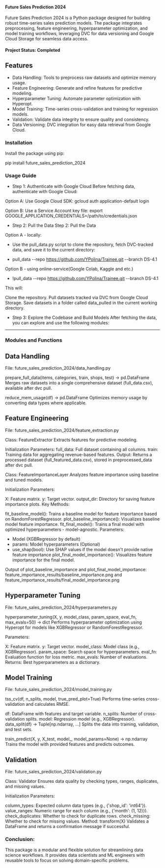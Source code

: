 #### Future Sales Prediction 2024

Future Sales Prediction 2024 is a Python package designed for building robust time-series sales prediction models. The package integrates preprocessing, feature engineering, hyperparameter optimization, and model training workflows, leveraging DVC for data versioning and Google Cloud Storage for seamless data access.



#### Project Status: Completed

## Features

* Data Handling: Tools to preprocess raw datasets and optimize memory usage.
* Feature Engineering: Generate and refine features for predictive modeling.
* Hyperparameter Tuning: Automate parameter optimization with Hyperopt.
* Model Training: Time-series cross-validation and training for regression models.
* Validation: Validate data integrity to ensure quality and consistency.
* Data Versioning: DVC integration for easy data retrieval from Google Cloud.

### Installation
Install the package using pip:

pip install future_sales_prediction_2024

### Usage Guide
* Step 1: Authenticate with Google Cloud
Before fetching data, authenticate with Google Cloud:

Option A: Use Google Cloud SDK: gcloud auth application-default login

Option B: Use a Service Account key file: export GOOGLE_APPLICATION_CREDENTIALS=/path/to/credentials.json

* Step 2: Pull the Data
Step 2: Pull the Data

Option A - locally:
- Use the pull_data.py script to clone the repository, fetch DVC-tracked data, and save it to the current directory:

* pull_data --repo https://github.com/YPolina/Trainee.git --branch DS-4.1

Option B - using online-service(Google Colab, Kaggle and etc.)
* !pull_data --repo https://github.com/YPolina/Trainee.git --branch DS-4.1

This will:

Clone the repository.
Pull datasets tracked via DVC from Google Cloud Storage.
Save datasets in a folder called data_pulled in the current working directory.

* Step 3: Explore the Codebase and Build Models
After fetching the data, you can explore and use the following modules:

____________________________________________
### Modules and Functions
## Data Handling
File: future_sales_prediction_2024/data_handling.py

prepare_full_data(items, categories, train, shops, test) -> pd.DataFrame
Merges raw datasets into a single comprehensive dataset (full_data.csv), available after dvc pull.

reduce_mem_usage(df) -> pd.DataFrame
Optimizes memory usage by converting data types where applicable.

## Feature Engineering
File: future_sales_prediction_2024/feature_extraction.py

Class: FeatureExtractor
Extracts features for predictive modeling.

Initialization Parameters:
full_data: Full dataset containing all columns.
train: Training data for aggregating revenue-based features.
Output:
Returns a processed dataset (full_featured_data.csv), stored in preprocessed_data after dvc pull.

Class: FeatureImportanceLayer
Analyzes feature importance using baseline and tuned models.

Initialization Parameters:

X: Feature matrix.
y: Target vector.
output_dir: Directory for saving feature importance plots.
Key Methods:

fit_baseline_model(): Trains a baseline model for feature importance based on RandomForestRegressor.
plot_baseline_importance(): Visualizes baseline model feature importance.
fit_final_model(): Trains a final model with optimized hyperparameters - model-agnostic.
Parameters: 
- Model (XGBRegressor by default)
- params: Model hyperparameters (Optional)
- use_shap(bool): Use SHAP values if the model doesn't provide native feature importance
plot_final_model_importance(): Visualizes feature importance for the final model.

Output of plot_baseline_importance and plot_final_model_importance: feature_importance_results/baseline_importance.png and feature_importance_results/final_model_importance.png

## Hyperparameter Tuning
File: future_sales_prediction_2024/hyperparameters.py

hyperparameter_tuning(X, y, model_class, param_space, eval_fn, max_evals=50) -> dict
Performs hyperparameter optimization using Hyperopt for models like XGBRegressor or RandomForestRegressor.

Parameters:

X: Feature matrix.
y: Target vector.
model_class: Model class (e.g., XGBRegressor).
param_space: Search space for hyperparameters.
eval_fn: Evaluation function for loss metric.
max_evals: Number of evaluations.
Returns:
Best hyperparameters as a dictionary.

## Model Training
File: future_sales_prediction_2024/model_training.py

tss_cv(df, n_splits, model, true_pred_plot=True)
Performs time-series cross-validation and calculates RMSE.

df: DataFrame with features and target variable.
n_splits: Number of cross-validation splits.
model: Regression model (e.g., XGBRegressor).
data_split(df) -> Tuple[np.ndarray, ...]
Splits the data into training, validation, and test sets.

train_predict(X, y, X_test, model_, model_params=None) -> np.ndarray
Trains the model with provided features and predicts outcomes.

## Validation
File: future_sales_prediction_2024/validation.py

Class: Validator
Ensures data quality by checking types, ranges, duplicates, and missing values.

Initialization Parameters:

column_types: Expected column data types (e.g., {'shop_id': 'int64'}).
value_ranges: Numeric range for each column (e.g., {'month': (1, 12)}).
check_duplicates: Whether to check for duplicate rows.
check_missing: Whether to check for missing values.
Method: transform(X)
Validates a DataFrame and returns a confirmation message if successful.

### Conclusion:
This package is a modular and flexible solution for streamlining data science workflows. It provides data scientists and ML engineers with reusable tools to focus on solving domain-specific problems.


